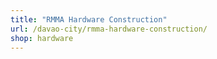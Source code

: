```yaml
---
title: "RMMA Hardware Construction"
url: /davao-city/rmma-hardware-construction/
shop: hardware
---
```

